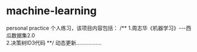 # machine-learning
personal practice
个人练习，该项目内容包括：
/**
1.周志华《机器学习》---西瓜数据集2.0<br>
2.决策树ID3代码
**/
动态更新.................
